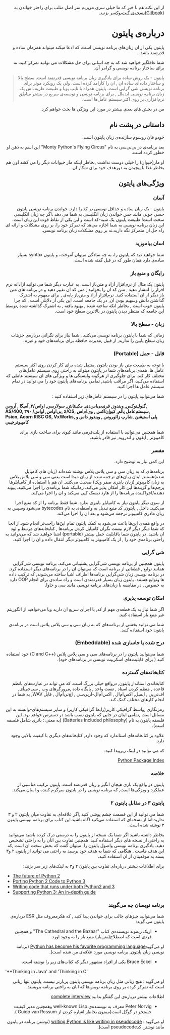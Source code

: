 <div dir=rtl>

از این نکته هم با خبر که ما خیلی سری می‌ریم سر اصل متلب برای راحتر خواندن به ([Gitbook](https://www.gitbook.com/read/book/elyas/a-byte-of-python-parsi))[نسخه‌ی گیت‌بوک](https://www.gitbook.com/read/book/elyas/a-byte-of-python-parsi)سر بزنید.

#  درباره‌ی پایتون
پایتون یکی از ان زبان‌های برنامه نویسی است، که ادعا میکند میتواند همزمان ساده و قدرتمند باشد.

شما غافلگیر خواهید شد که به چه اسانی برای حل مشکلات می توانید تمرکز کنید، نه برای ساختار برنامه نویسی و گرامر آن.

> پایتون - یک روش ساده برای یادگیری زبان برنامه نویسی قدرتمند است. سطح بالا و ساختار داده‌ای ساده ان , ان را کارامد کرده است. ولی یک رویکرد موثر برای برنامه نویسی شی گرایی است. پایتون همراه با تایپ پویا و طبیعت ظریف‌اش یک زبان برنامه نویسی ایده‌ال , برای برنامه نویسی و توسعه‌ی سریع  در بیشتر  مناطق نرم‌افزاری بر روی اکثر سیستم عامل‌ها است.

من در بخش های بعدی بیشتر در مورد این ویژگی ها بحث خواهم کرد.


##  داستانی در پشت نام

خَودو فان روسوم  سازنده‌ی زبان پایتون است. 

بعد برنامه‌ی در بی‌بی‌سی  به نام "Monty Python's Flying Circus" این اسم به ذهن او خطور کرده‌ است.

او مار(حیوان) را خیلی دوست نداشت ,بخاطر اینکه مار حیوانات دیگر را می کشد اون هم بخاطر غذا با پیچیدن به دورهدف خود برای شکار ان.

##  ویژگی‌های پایتون

### آسان

پایتون - یک زبان ساده و حداقل نویسی در کد را دارد. خواندن برنامه نویسی پایتون حسی خوبی مانند حس خواندن زبان انگلیسی به شما می دهد ،اگر چه زبان انگلیسی سخت است! طبیعت پایتون یک شبه-کد است و این یکی از نقاط قوت این زبان است. این زبان برنامه نویسی به شما اجازه می‌هد که تمرکز خود را، بر روی مشکلات و ارائه ای راه‌ حل ان متمرکز نگه دارید،نه بر روی مشکلات زبان برنامه نویسی.

### اسان بیاموزید

شما خواهید دید که پایتون را، به چه سادگی میتوان آموخت، و پایتون syntax بسیار ساده‌ی دارد همان طور که در قبل گفته شده است.

### رایگان و منبع باز

پایتون یک مثال از نرم‌افزار آزاد و متن‌باز است.  به عبارت دیگر شما می توانید ازادانه نرم افزار را انتشار دهید , متن کد ان را بخوانید , متن کد ان تغییر دهید  و در برنامه های متن باز دیگر از ان استفاده کنید. نرم‌افزار آزاد و متن‌باز پایه‌ی , برای مفهوم به اشترک گذاشتن دانش وسهیم بودن ان, در یک جامعه است. این یکی از دلایلی است , که چرا پایتون خوب است , بخاطر انکه ساخته شده , بهبود یافته , به اشترک گذاشته شده ,توسط این جامعه که منتظر دیدن پایتون در بالاترین سطح خود است.


### زبان - سطح بالا

زمانی که شما با پایتون برنامه نویسی می‌کنید , شما نیاز برای نگرانی درباره‌ی جزیئات زبان سطح پایین را ندارید, از قبیل ,مدیرت حافظه برای برنامه‌های خود و غیره .

### قابل - حمل (Portable)

با توجه به طبیعت متن باز بودن  پایتون ,منتقل شده برای کار کردن روی اکثر سیستم عامل ها. همه‌ی برنامه‌های شما در پایتون میتواند به راحتی روی سیستم عامل‌های مختلف کار کند. برای جلوگیری از هرگونه  وابستگی ها و ویژگی های ان سیستم عاملی که استفاده می‌کنید، اگر مراقب باشید, تمامی برنامه‌های پایتون خود را می توانید در تمام سیستم عامل ها اجرا کنید.

شما می‌توانید پایتون را در سیستم عامل‌های زیر استفاده کنید :
<div dir=ltr>

**گنولینوکس, ویندوز, فری‌بی‌اس‌دی, مکینتاش, سولاریس, اواس/۲, آمیگا ,  آروس, AS/400, بی‌اواس, اواس/ ۳۹۰, z/OS, سیستم‌عامل پالم, کیواِن‌اکس , وی‌ام‌اس, Psion, Acorn RISC OS, VxWorks, پلی استیشن ,شارپ زائوروس , ویندوز داس و کامپیوترجیبی**

<div dir=rtl>

شما همچنین می‌توانید با استفاده از پلت‌فرمی مانند کیوی برای ساخت بازی برای کامپیوتر , ایفون و اندروید, نیز قادر باشید.

### مفسر

این کمی نیاز به توضیح دارد.

برنامه‌های که به زبان سی و سی پلاس پلاس نوشته شده‌اند (زبان های کامپایل شده)هستند, اینان زبان‌های ترجمه شده از زبان مبدا است یعنی سی و سی پلاس پلاس به زبان کامپیوتر (زبان باینری صفر ویک) صحبت می‌کنند. ان هم با استفاده از کامپایلرها پرچم‌ها و گزینه‌ها این کار امکان پذیر می‌کند. زمانیکه شما برنامه‌ی را اجرا می‌کنید. پیوند دهنده/اجراکننده برنامه‌ها را از هارد دیسک کپی می‌کند و ان را اجرا می‌کند.

از سوی دیگر پایتون نیاز به کامپایلر باینری ندارد. شما فقط برنامه را از کد منبع اجرا می‌کنید. داخل , پایتون, کد منبع تبدیل به واسطه‌ی به نام  bytecodes می‌شود وسپس به زبان مادری کامپیوتر ترجمه می‌شود و بعد ان را اجرا می‌کند.

در واقع همه‌ی این‌‌ها باعث می‌شود به کمک پایتون تمام این‌ّها راحت‌تر انجام شود.از انجا که شما دیگر دیگر لازم نیست نگران کامپایل کردن برنامه‌ها , کتابخانه‌های مرتبط و لود ان باشید. در پایتون شما باقابلیت حمل بیشتر (portable) اشنا خواهید شد که می‌توانید به راحتی برنامه‌ی خود را , از یک کامپیوتر به کامپیوتر دیگر انتقال داده و ان را اجرا کنید.

### شی گرایی

پایتون همچنین از برنامه‌ نویسی شی‌گرایی پشتیبانی می‌کند. برنامه نویسی شی‌گرایی همانند توابع , قطعاتی از برنامه است که می‌توان ان را در برنامه‌های دیگر استفاده کرد.  در برنامه نویسی زبان شی‌گرایی برنامه‌ها اطراف اشیا ساخته می‌شوند, که ترکیب داده ها وتوابع هستند. پایتون زبان بسیار قدرتمندی است و راه ساده‌ی برای انجام OOP دارد به خصوص , در مقایسه با زبان‌های برنامه نویسی مانند سی و جاوا.

### امکان توسعه پذیری

اگر شما نیاز به یک قطعه‌ی مهم از کد, یا اجرای سریع ان دارید ویا می‌خواهید از الگوریتم غیر منبع باز استفاده کنید.

شما می توانید بخشی از برنامه‌های که به زبان سی و سی پلاس پلاس است در برنامه‌ی پایتون خود استفاده کنید.


### درج شده یا جاسازی شده (Embeddable)

شما می‌توانید پایتون را در برنامه‌های سی و سی پلاس پلاس (++C and C) خود استفاده کنید ( برای قابلیت‌های اسکریپت نویسی در برنامه‌های خود).

### کتابخانه‌های گسترده

کتابخانه‌ی استاندار پایتون, درواقع خیلی بزرگ است. که می تواند در عبارت‌های بانظم قاعده , منظم کردن اسناد , تست واحد , پایگاه داده ,مرورگرهای وب , سی‌جی‌آی, اف‌تی‌پی , ایمیل, اکس‌ام‌ال , اکس‌ام‌ال-ارپی‌سی , اچ‌تی‌ام‌ال , فایل WAV,  به شما در انجام کارهای مختلف کمک کند.

رمزنگاری ,واسط گرافیکی کاربر(رابط گرافیکی کاربر) و سایر سیستم‌های-وابسته به این مسائل است ,تمامی اینان در جایی که پایتون نصب باشد در دسترس خواهد بود. این فلسفه پایتون به نام (Batteries Included philosophy) (به معنی : باتری شامل فلسفه است).

علاوه بر کتابخانه‌های استاندارد که وجود دارد, کتابخانه‌های دیگری با کیفیت بالایی وجود دارد.

که می توانید در لینک زیرپیدا کنید: 

[Python Package Index](http://pypi.python.org/pypi)
 

### خلاصه

پایتون در واقع یک بازی هیجان انگیز و زبان قدرتمند است. پایتون ترکیب مناسبی از عملکرد و ویژگی‌ها است, که برنامه نویسی را در پایتون  سرگرم کننده و اسان می‌کند.

### پایتون ۳ در مقابل پایتون ۲

شما می توانید از این قسمت چشم پوشی کنید ,اگر علاقه‌ای به تفاوت میان پایتون ۲ و ۳ ندارید.اما از نسخه‌ای که استفاده می‌کنید اگاه باشید.این کتاب برای برنامه نویسی پایتون ۳ نوشته شده است.

بخاطر داشته باشید اگر شما یک نسخه از پایتون را به درستی درک کرده باشید می‌توانید به راحتی از نسخه های دیگر استفاده کنید. همچنین تفاوت بین انان را به راحتی تشخیص دهید. یادگیری برنامه نویسی واصول پایتون را, میتوان گفت که بخش سخت ان است ,که این هدف ماست , هنگامی که شما به هدف خود برسید  به راحتی می توانید از پایتون ۲ و۳ بسته به موقعیتان از ان استفاده کنید.


برای اطلاعات بیشتر درباره‌ای تفاوت بین پایتون ۲ و۳ به لینک‌های زیر سر بزنید:


<div dir=ltr>

- [The future of Python 2](http://lwn.net/Articles/547191/)
- [Porting Python 2 Code to Python 3](https://docs.python.org/3/howto/pyporting.html)
- [Writing code that runs under both Python2 and 3](https://wiki.python.org/moin/PortingToPy3k/BilingualQuickRef)
- [Supporting Python 3: An in-depth guide](http://python3porting.com)



<div dir=rtl>

### برنامه نویسان چه می‌گویند

شما می‌توانید چیز‌های جالب برای خواندن پیدا کنید , که هکرمعروف مثل ESR درباره‌ی پایتون می گوید:

- اریک ریموند نویسنده‌ی کتاب "The Cathedral and the Bazaar" و همچنین فردی است که اصطلاح(متن‌باز) منبع باز را به وجود اورد.

او می‌گوید[Python has become his favorite programming language](http://www.python.org/about/success/esr/) (برنامه نویسی زبان پایتون, برنامه نویسی مورد علاقه‌ی من شده است).

- Bruce Eckel  یکی از افراد مشهور دیگر که کتاب‌های زیر را نوشته است.
<div dir=ltr>


 '++Thinking in Java' and 'Thinking in C' 

<div dir=rtl>

او می‌گوید : هیچ زبانی مثل زبان برنامه نویسی پایتون پربارتر نیست. پایتون تنها زبانی است که تمرکز کرده بر روی  برنامه نویس‌ها که انان به راحتی برنامه بنویسند.

اطلاعات بیشتر درباره‌ی این گفتگو بدانید [complete interview](http://www.artima.com/intv/aboutme.html)


- Peter Norvig معرف به نویسنده‌ی  well-known Lisp وهمچنین مدیر کیفیت جستجو در گوگل است(ممنون بخاطر اشاره کردن از Guido van Rossum ).

او می‌گوید :   [writing Python is like writing in pseudocode](https://news.ycombinator.com/item?id=1803815) (نوشتن برنامه در پایتون مانند نوشتن کدpseudocode است).

